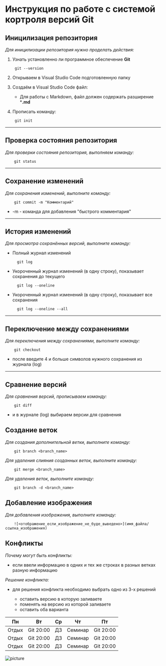 # Инструкция по работе с системой кортроля версий Git

## Иницилизация репозитория

*Для иницилизации репозитория нужно проделать действия:*

1. Узнать установленно ли программное обеспечение **Git**

        git --version

2. Открываем в Visual Studio Code подготовленную папку

3. Создаём в Visual Studio Code файл:

    * Для работы с Markdown, файл должен содержать разширение ***.md**

4. Прописать команду:

        git init

---

## Проверка состояния репозитория

*Для проверки состояния репозитория, выполняем команду:*

        git status

---

## Сохранение изменений

*Для сохранения изменений, выполните команду:*

        git commit -m "Комментарий"

+ -m - команда для добавления "быстрого комментария"

---

## История изменений

*Для просмотра сохранённых версий, выполните команду:*

+ Полный журнал изменений

        git log

+ Укороченный журнал изменений (в одну строку), показывает сохранения до текущего

        git log --oneline

+ Укороченный журнал изменений (в одну строку), показывает все сохранения

        git log --oneline --all

---

## Переключение между сохранениями

*Для переключения между сохранениями, выполните команду:*

        git checkout 

- после введите 4 и больше символов нужного сохранения из журнала (log)

---

## Сравнение версий

*Для сравнения версий, прописываем команду:*

        git diff 

* и в журнале (log) выбираем версии для сравнения


## Создание веток

*Для создания дополнительной ветки, выполните команду:*

        git branch <branch_name>

*Для удаления слияния созданных веток, выполните команду:*

        git merge <branch_name>

*Для удаления веток, выполните команду:*

        git branch -d <branch_name>

## Добавление изображения

*Для добавления изображения, выполните команду:*

        ![<отображение_если_изображение_не_буде_выведено>](имя_файла/ссылка_изображения)

## Конфликты

*Почему могут быть конфликты:*

- если ввели информацию в одних и тех же строках в разных ветках разную информацию

*Решение конфликта:*

- для решения конфликта необходимо выбрать одно из 3-х решений

  - оставить версию в которую заливаете
  - поменять на версию из которой заливаете
  - оставить оба варианта


        

Пн | Вт | Ср | Чт | Пт 
------ | ------ | ------ | ------ | ------ 
Отдых   | Git 20:00   | ДЗ   | Семинар   | Git 20:00
Отдых   | Git 20:00   | ДЗ   | Семинар   | Git 20:00
Отдых   | Git 20:00   | ДЗ   | Семинар   | Git 20:00

![picture](https://miro.medium.com/max/900/1*sSi5LWkfxZHNVuDLs2j2ug.png)